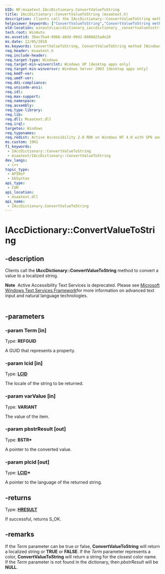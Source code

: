 ```yaml
---
UID: NF:msaatext.IAccDictionary.ConvertValueToString
title: IAccDictionary::ConvertValueToString (msaatext.h)
description: Clients call the IAccDictionary::ConvertValueToString method to convert a value to a localized string.
helpviewer_keywords: ["ConvertValueToString","ConvertValueToString method [Windows Accessibility]","ConvertValueToString method [Windows Accessibility]","IAccDictionary interface","IAccDictionary interface [Windows Accessibility]","ConvertValueToString method","IAccDictionary.ConvertValueToString","IAccDictionary::ConvertValueToString","_msaa_IAccDictionary_ConvertValueToString","msaa.iaccdictionary_iaccdictionary__convertvaluetostring","msaatext/IAccDictionary::ConvertValueToString","winauto.iaccdictionary_iaccdictionary__convertvaluetostring"]
old-location: winauto\iaccdictionary_iaccdictionary__convertvaluetostring.htm
tech.root: WinAuto
ms.assetid: 30ac7ba4-9968-40dd-99d2-8600d25ade20
ms.date: 12/05/2018
ms.keywords: ConvertValueToString, ConvertValueToString method [Windows Accessibility], ConvertValueToString method [Windows Accessibility],IAccDictionary interface, IAccDictionary interface [Windows Accessibility],ConvertValueToString method, IAccDictionary.ConvertValueToString, IAccDictionary::ConvertValueToString, _msaa_IAccDictionary_ConvertValueToString, msaa.iaccdictionary_iaccdictionary__convertvaluetostring, msaatext/IAccDictionary::ConvertValueToString, winauto.iaccdictionary_iaccdictionary__convertvaluetostring
req.header: msaatext.h
req.include-header: 
req.target-type: Windows
req.target-min-winverclnt: Windows XP [desktop apps only]
req.target-min-winversvr: Windows Server 2003 [desktop apps only]
req.kmdf-ver: 
req.umdf-ver: 
req.ddi-compliance: 
req.unicode-ansi: 
req.idl: 
req.max-support: 
req.namespace: 
req.assembly: 
req.type-library: 
req.lib: 
req.dll: Msaatext.dll
req.irql: 
targetos: Windows
req.typenames: 
req.redist: Active Accessibility 2.0 RDK on Windows NT 4.0 with SP6 and later and Windows 98
ms.custom: 19H1
f1_keywords:
 - IAccDictionary::ConvertValueToString
 - msaatext/IAccDictionary::ConvertValueToString
dev_langs:
 - c++
topic_type:
 - APIRef
 - kbSyntax
api_type:
 - COM
api_location:
 - msaatext.dll
api_name:
 - IAccDictionary.ConvertValueToString
---
```


# IAccDictionary::ConvertValueToString


## -description

Clients call the <b>IAccDictionary::ConvertValueToString</b> method to convert a value to a localized string.
<div class="alert"><b>Note</b>  Active Accessibility Text Services is deprecated. Please see     
<a href="https://msdn.microsoft.com/library/ms629032(VS.85).aspx">Microsoft Windows Text Services Framework</a>for more information on advanced text input and natural language technologies.
		</div><div> </div>

## -parameters

### -param Term [in]

Type: <b>REFGUID</b>

A GUID that represents a property.

### -param lcid [in]

Type: <b><a href="https://docs.microsoft.com/windows/desktop/WinProg/windows-data-types">LCID</a></b>

The locale of the string to be returned.

### -param varValue [in]

Type: <b>VARIANT</b>

The value of the item.

### -param pbstrResult [out]

Type: <b>BSTR*</b>

A pointer to the converted value.

### -param plcid [out]

Type: <b><a href="https://docs.microsoft.com/windows/desktop/WinProg/windows-data-types">LCID</a>*</b>

A pointer to the language of the returned string.

## -returns

Type: <b><a href="https://docs.microsoft.com/windows/desktop/WinProg/windows-data-types">HRESULT</a></b>

If successful, returns S_OK.

## -remarks

If the <i>Term</i> parameter can be true or false, <b>ConvertValueToString</b> will return a localized string or <b>TRUE</b> or <b>FALSE</b>. If the <i>Term</i> parameter represents a color, <b>ConvertValueToString</b> will return a string for the closest color name. If the <i>Term</i> parameter is not found in the dictionary, then <i>pbstrResult</i> will be <b>NULL</b>.

